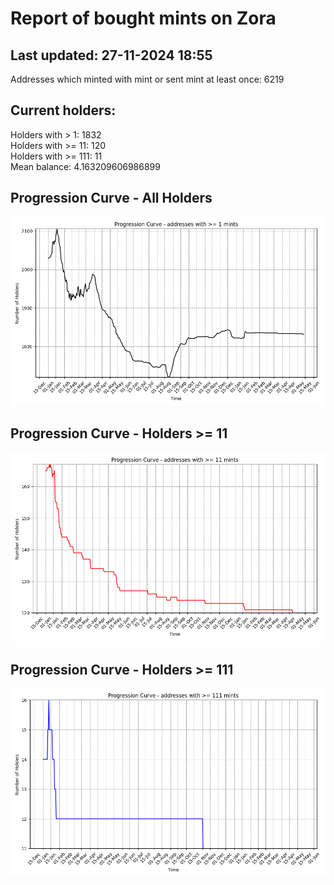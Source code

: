 # Report of bought mints on Zora
## Last updated: 27-11-2024 18:55
Addresses which minted with mint or sent mint at least once: 6219

## Current holders:
Holders with > 1: 1832  
Holders with >= 11: 120  
Holders with >= 111: 11  
Mean balance: 4.163209606986899  

## Progression Curve - All Holders
![addresses with >= 1 mint](progression_curve_all.png)
## Progression Curve - Holders >= 11
![addresses with >= 11 mints](progression_curve_gt_11.png)
## Progression Curve - Holders >= 111
![addresses with >= 111 mints](progression_curve_gt_111.png)
